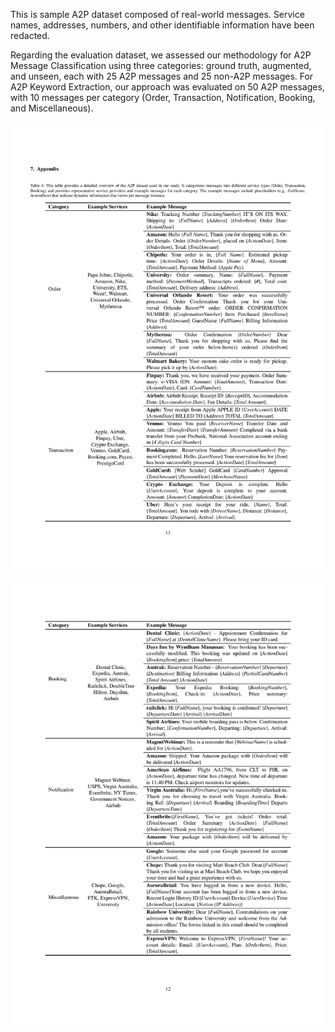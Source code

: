 This is sample A2P dataset composed of real-world messages.
Service names, addresses, numbers, and other identifiable information have been redacted.

Regarding the evaluation dataset, we assessed our methodology for A2P Message Classification using three categories: ground truth, augmented, and unseen, each with 25 A2P messages and 25 non-A2P messages. For A2P Keyword Extraction, our approach was evaluated on 50 A2P messages, with 10 messages per category (Order, Transaction, Notification, Booking, and Miscellaneous).

![ex_Dataset Description Table 1](./img/tbl-dataset-1.jpg)


![ex_Dataset Description Table 2](./img/tbl-dataset-2.jpg)
